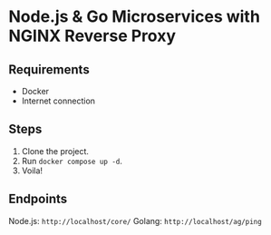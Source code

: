# Node.js & Go Microservices with NGINX Reverse Proxy

Requirements
------------
- Docker
- Internet connection

Steps
-----
1. Clone the project.
2. Run `docker compose up -d`.
3. Voila!

Endpoints
---------
Node.js: `http://localhost/core/`
Golang: `http://localhost/ag/ping`
